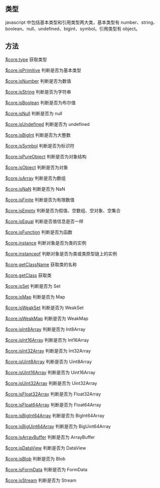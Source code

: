 ## 类型

javascript 中包括基本类型和引用类型两大类，基本类型有 number、string、boolean、null、undefined、bigint、symbol。引用类型有 object。

## 方法

[$core.type](https://github.com/qianduanka/core-js-pro/blob/main/markdown/type/type.md) 获取类型

[$core.isPrimitive](https://github.com/qianduanka/core-js-pro/blob/main/markdown/type/isPrimitive.md) 判断是否为基本类型

[$core.isNumber](https://github.com/qianduanka/core-js-pro/blob/main/markdown/type/isNumber.md) 判断是否为数值

[$core.isString](https://github.com/qianduanka/core-js-pro/blob/main/markdown/type/isString.md) 判断是否为字符串

[$core.isBoolean](https://github.com/qianduanka/core-js-pro/blob/main/markdown/type/isBoolean.md) 判断是否为布尔值

[$core.isNull](https://github.com/qianduanka/core-js-pro/blob/main/markdown/type/isNull.md) 判断是否为 null

[$core.isUndefined](https://github.com/qianduanka/core-js-pro/blob/main/markdown/type/isUndefined.md) 判断是否为 undefined

[$core.isBigInt](https://github.com/qianduanka/core-js-pro/blob/main/markdown/type/isBigInt.md) 判断是否为大整数

[$core.isSymbol](https://github.com/qianduanka/core-js-pro/blob/main/markdown/type/isSymbol.md) 判断是否为标识符

[$core.isPureObject](https://github.com/qianduanka/core-js-pro/blob/main/markdown/type/isPureObject.md) 判断是否为对象结构

[$core.isObject](https://github.com/qianduanka/core-js-pro/blob/main/markdown/type/isObject.md) 判断是否为对象

[$core.isArray](https://github.com/qianduanka/core-js-pro/blob/main/markdown/type/isArray.md) 判断是否为数组

[$core.isNaN](https://github.com/qianduanka/core-js-pro/blob/main/markdown/type/isNaN.md) 判断是否为 NaN

[$core.isFinite](https://github.com/qianduanka/core-js-pro/blob/main/markdown/type/isFinite.md) 判断是否为有限数值

[$core.isEmpty](https://github.com/qianduanka/core-js-pro/blob/main/markdown/type/isEmpty.md) 判断是否为假值、空数组、空对象、空集合

[$core.isEqual](https://github.com/qianduanka/core-js-pro/blob/main/markdown/type/isEqual.md) 判断是否值信息是否一样

[$core.isFunction](https://github.com/qianduanka/core-js-pro/blob/main/markdown/type/isFunction.md) 判断是否为函数

[$core.instance](https://github.com/qianduanka/core-js-pro/blob/main/markdown/type/instance.md) 判断对象是否为类的实例

[$core.instanceof](https://github.com/qianduanka/core-js-pro/blob/main/markdown/type/instanceof.md) 判断对象是否为类或类原型链上的实例

[$core.getClassName](https://github.com/qianduanka/core-js-pro/blob/main/markdown/type/getClassName.md) 获取类的名称

[$core.getClass](https://github.com/qianduanka/core-js-pro/blob/main/markdown/type/getClass.md) 获取类

[$core.isSet](https://github.com/qianduanka/core-js-pro/blob/main/markdown/type/isSet.md) 判断是否为 Set

[$core.isMap](https://github.com/qianduanka/core-js-pro/blob/main/markdown/type/isMap.md) 判断是否为 Map

[$core.isWeakSet](https://github.com/qianduanka/core-js-pro/blob/main/markdown/type/isWeakSet.md) 判断是否为 WeakSet

[$core.isWeakMap](https://github.com/qianduanka/core-js-pro/blob/main/markdown/type/isWeakMap.md) 判断是否为 WeakMap

[$core.isInt8Array](https://github.com/qianduanka/core-js-pro/blob/main/markdown/type/isInt8Array.md) 判断是否为 Int8Array

[$core.isInt16Array](https://github.com/qianduanka/core-js-pro/blob/main/markdown/type/isInt16Array.md) 判断是否为 Int16Array

[$core.isInt32Array](https://github.com/qianduanka/core-js-pro/blob/main/markdown/type/isInt32Array.md) 判断是否为 Int32Array

[$core.isUint8Array](https://github.com/qianduanka/core-js-pro/blob/main/markdown/type/isUint8Array.md) 判断是否为 Uint8Array

[$core.isUint16Array](https://github.com/qianduanka/core-js-pro/blob/main/markdown/type/isUint16Array.md) 判断是否为 Uint16Array

[$core.isUint32Array](https://github.com/qianduanka/core-js-pro/blob/main/markdown/type/isUint32Array.md) 判断是否为 Uint32Array

[$core.isFloat32Array](https://github.com/qianduanka/core-js-pro/blob/main/markdown/type/isFloat32Array.md) 判断是否为 Float32Array

[$core.isFloat64Array](https://github.com/qianduanka/core-js-pro/blob/main/markdown/type/isFloat64Array.md) 判断是否为 Float64Array

[$core.isBigInt64Array](https://github.com/qianduanka/core-js-pro/blob/main/markdown/type/isBigInt64Array.md) 判断是否为 BigInt64Array

[$core.isBigUint64Array](https://github.com/qianduanka/core-js-pro/blob/main/markdown/type/isBigUint64Array.md) 判断是否为 BigUint64Array

[$core.isArrayBuffer](https://github.com/qianduanka/core-js-pro/blob/main/markdown/type/isArrayBuffer.md) 判断是否为 ArrayBuffer

[$core.isDataView](https://github.com/qianduanka/core-js-pro/blob/main/markdown/type/isDataView.md) 判断是否为 DataView

[$core.isBlob](https://github.com/qianduanka/core-js-pro/blob/main/markdown/type/isBlob.md) 判断是否为 Blob

[$core.isFormData](https://github.com/qianduanka/core-js-pro/FormData/main/markdown/type/isFormData.md) 判断是否为 FormData

[$core.isStream](https://github.com/qianduanka/core-js-pro/FormData/main/markdown/type/isStream.md) 判断是否为 Stream

